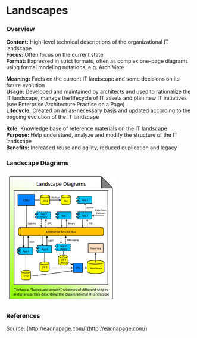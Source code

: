 # Landscapes

### Overview

 **Content:** High-level technical descriptions of the organizational IT landscape  
**Focus:** Often focus on the current state  
**Format:** Expressed in strict formats, often as complex one-page diagrams using formal modeling notations, e.g. ArchiMate

 **Meaning:** Facts on the current IT landscape and some decisions on its future evolution  
**Usage:** Developed and maintained by architects and used to rationalize the IT landscape, manage the lifecycle of IT assets and plan new IT initiatives \(see Enterprise Architecture Practice on a Page\)  
**Lifecycle:** Created on an as-necessary basis and updated according to the ongoing evolution of the IT landscape

 **Role:** Knowledge base of reference materials on the IT landscape  
**Purpose:** Help understand, analyze and modify the structure of the IT landscape  
**Benefits:** Increased reuse and agility, reduced duplication and legacy

### Landscape Diagrams

![Source: eaonapage.com](../.gitbook/assets/csvlod_landscapes_landscape_diagrams.png)

### References

Source: [http://eaonapage.com/](http://eaonapage.com/)

